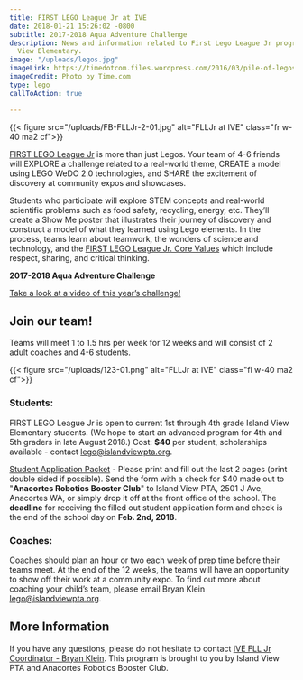 ```yaml
---
title: FIRST LEGO League Jr at IVE
date: 2018-01-21 15:26:02 -0800
subtitle: 2017-2018 Aqua Adventure Challenge
description: News and information related to First Lego League Jr program at Island
  View Elementary.
image: "/uploads/legos.jpg"
imageLink: https://timedotcom.files.wordpress.com/2016/03/pile-of-legos-toys-kids-blocks.jpg
imageCredit: Photo by Time.com
type: lego
callToAction: true

---
```

{{< figure src="/uploads/FB-FLLJr-2-01.jpg" alt="FLLJr at IVE"  class="fr w-40 ma2 cf">}}

[FIRST LEGO League Jr](https://www.firstinspires.org/robotics/flljr) is more than just Legos. Your team of 4-6 friends will EXPLORE a challenge related to a real-world theme, CREATE a model using LEGO WeDO 2.0 technologies, and SHARE the excitement of discovery at community expos and showcases.

Students who participate will explore STEM concepts and real-world scientific problems such as food safety, recycling, energy, etc. They’ll create a Show Me poster that illustrates their journey of discovery and construct a model of what they learned using Lego elements. In the process, teams learn about teamwork, the wonders of science and technology, and the [FIRST LEGO League Jr. Core Values](http://www.firstlegoleague.org/about-fll) which include respect, sharing, and critical thinking.

**2017-2018 Aqua Adventure Challenge**

[Take a look at a video of this year’s challenge!](https://youtu.be/yDRDF0EqXsU)

## Join our team!  
Teams will meet 1 to 1.5 hrs per week for 12 weeks and will consist of 2 adult coaches and 4-6 students.

{{< figure src="/uploads/123-01.png" alt="FLLJr at IVE"  class="fl w-40 ma2 cf">}}

### Students:
FIRST LEGO League Jr is open to current 1st through 4th grade Island View Elementary students. (We hope to start an advanced program for 4th and 5th graders in late August 2018.) 
Cost: **$40** per student, scholarships available - contact [lego@islandviewpta.org](mailto:lego@islandviewpta.org).

[Student Application Packet](https://drive.google.com/file/d/1H_QaNFsspOlmwMDRLHWLC_IMPgt70k0O/view?usp=sharing) - Please print and fill out the last 2 pages (print double sided if possible). Send the form with a check for $40 made out to "**Anacortes Robotics Booster Club**" to Island View PTA, 2501 J Ave, Anacortes WA, or simply drop it off at the front office of the school. The **deadline** for receiving the filled out student application form and check is the end of the school day on **Feb. 2nd, 2018**.

### Coaches:
Coaches should plan an hour or two each week of prep time before their teams meet. At the end of the 12 weeks, the teams will have an opportunity to show off their work at a community expo. To find out more about coaching your child’s team, please email Bryan Klein [lego@islandviewpta.org](mailto:lego@islandviewpta.org). 

## More Information
If you have any questions, please do not hesitate to contact [IVE FLL Jr Coordinator - Bryan Klein](mailto:lego@islandviewpta.org).
This program is brought to you by Island View PTA and Anacortes Robotics Booster Club.